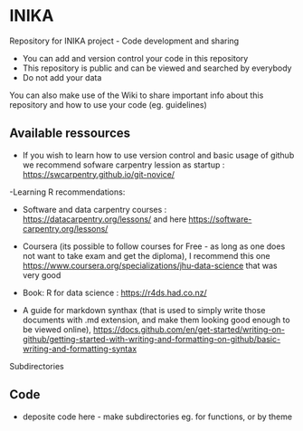 # INIKA
Repository for INIKA project - Code development and sharing


- You can add and version control your code in this repository
- This repository is public and can be viewed and searched by everybody
- Do not add your data

You can also make use of the Wiki to share important info about this repository and how to use your code (eg. guidelines)

## Available ressources
- If you wish to learn how to use version control and basic usage of github
we recommend sofware carpentry lession as startup : <https://swcarpentry.github.io/git-novice/> 

-Learning R recommendations: 
  - Software and data carpentry courses : <https://datacarpentry.org/lessons/> and here <https://software-carpentry.org/lessons/>
  - Coursera (its possible to follow courses for Free - as long as one does not want to take exam and get the diploma), I recommend this one <https://www.coursera.org/specializations/jhu-data-science> that was very good
  - Book: R for data science : <https://r4ds.had.co.nz/>

- A guide for markdown synthax (that is used to simply write those documents with .md extension, and make them looking good enough to be viewed online), <https://docs.github.com/en/get-started/writing-on-github/getting-started-with-writing-and-formatting-on-github/basic-writing-and-formatting-syntax> 

Subdirectories
## Code
- deposite code here - make subdirectories eg. for functions, or by theme 

  

